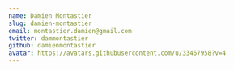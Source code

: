```yaml
---
name: Damien Montastier
slug: damien-montastier
email: montastier.damien@gmail.com
twitter: dammontastier
github: damienmontastier
avatar: https://avatars.githubusercontent.com/u/33467958?v=4
---
```

